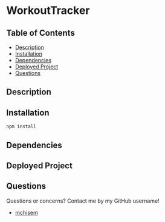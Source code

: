 # WorkoutTracker

## Table of Contents

- [Description](#description)
- [Installation](#installation)
- [Dependencies](#dependencies)
- [Deployed Project](#deployed)
- [Questions](#questions)

## Description

## Installation

`npm install`

## Dependencies

## Deployed Project

## Questions

Questions or concerns? Contact me by my GitHub username!

- [mchisem](https://github.com/mchisem)